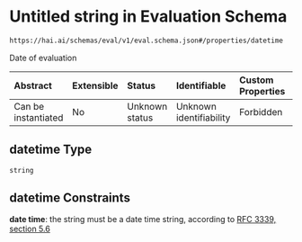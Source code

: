 # Untitled string in Evaluation Schema

```txt
https://hai.ai/schemas/eval/v1/eval.schema.json#/properties/datetime
```

Date of evaluation

| Abstract            | Extensible | Status         | Identifiable            | Custom Properties | Additional Properties | Access Restrictions | Defined In                                                                      |
| :------------------ | :--------- | :------------- | :---------------------- | :---------------- | :-------------------- | :------------------ | :------------------------------------------------------------------------------ |
| Can be instantiated | No         | Unknown status | Unknown identifiability | Forbidden         | Allowed               | none                | [eval.schema.json\*](../../out/eval/v1/eval.schema.json "open original schema") |

## datetime Type

`string`

## datetime Constraints

**date time**: the string must be a date time string, according to [RFC 3339, section 5.6](https://tools.ietf.org/html/rfc3339 "check the specification")
